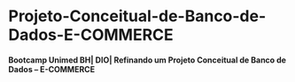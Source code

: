 # Projeto-Conceitual-de-Banco-de-Dados-E-COMMERCE

#### Bootcamp Unimed BH| DIO| Refinando um Projeto Conceitual de Banco de Dados – E-COMMERCE
